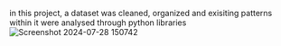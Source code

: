 in this project, a dataset was cleaned, organized and exisiting patterns within it were analysed through python libraries
![Screenshot 2024-07-28 150742](https://github.com/user-attachments/assets/ca2b64c0-a399-42bd-902c-307039a9f36e)
